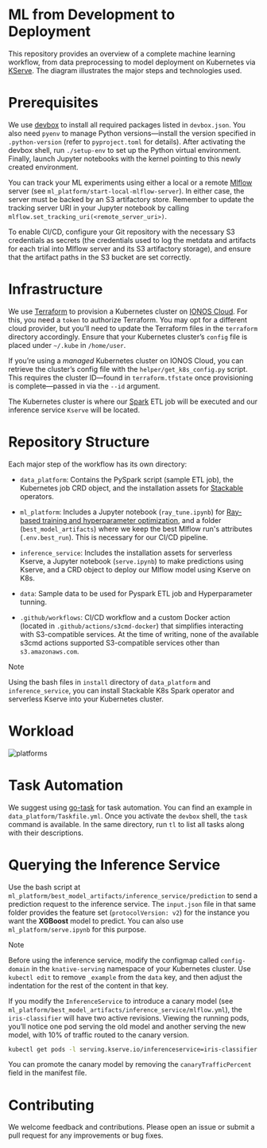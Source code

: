 # ML from Development to Deployment

This repository provides an overview of a complete machine learning workflow, from data preprocessing to model deployment on Kubernetes via [KServe](https://github.com/kserve/kserve). The diagram illustrates the major steps and technologies used.

# Prerequisites

We use [devbox](https://www.jetify.com/devbox) to install all required packages listed in `devbox.json`. You also need `pyenv` to manage Python versions—install the version specified in `.python-version` (refer to `pyproject.toml` for details). After activating the devbox shell, run `./setup-env` to set up the Python virtual environment. Finally, launch Jupyter notebooks with the kernel pointing to this newly created environment.   

You can track your ML experiments using either a local or a remote [Mlflow](https://mlflow.org/) server (see `ml_platform/start-local-mlflow-server`). In either case, the server must be backed by an S3 artifactory store. Remember to update the tracking server URI in your Jupyter notebook by calling `mlflow.set_tracking_uri(<remote_server_uri>)`.

To enable CI/CD, configure your Git repository with the necessary S3 credentials as secrets (the credentials used to log the metdata and artifacts for each trial into Mlflow server and its S3 artifactory storage), and ensure that the artifact paths in the S3 bucket are set correctly.

# Infrastructure

We use [Terraform](https://www.terraform.io/) to provision a Kubernetes cluster on [IONOS Cloud](https://cloud.ionos.de). For this, you need a `token` to authorize Terraform. You may opt for a different cloud provider, but you’ll need to update the Terraform files in the `terraform` directory accordingly. Ensure that your Kubernetes cluster’s `config` file is placed under `~/.kube` in `/home/user`.

If you’re using a *managed* Kubernetes cluster on IONOS Cloud, you can retrieve the cluster’s config file with the `helper/get_k8s_config.py` script. This requires the cluster ID—found in `terraform.tfstate` once provisioning is complete—passed in via the `--id` argument.

The Kubernetes cluster is where our [Spark](https://spark.apache.org/) ETL job will be executed and our inference service `Kserve` will be located. 

# Repository Structure

Each major step of the workflow has its own directory:

* `data_platform`: Contains the PySpark script (sample ETL job), the Kubernetes job CRD object, and the installation assets for [Stackable](https://stackable.tech/en/) operators.

* `ml_platform`: Includes a Jupyter notebook (`ray_tune.ipynb`) for [Ray-based training and hyperparameter optimization](https://docs.ray.io/en/latest/tune/index.html), and a folder (`best_model_artifacts`) where we keep the best Mlflow run's attributes (`.env.best_run`). This is necessary for our CI/CD pipeline.

* `inference_service`: Includes the installation assets for serverless Kserve, a Jupyter notebook (`serve.ipynb`) to make predictions using  Kserve, and a CRD object to deploy our Mlflow model using Kserve on K8s.  

* `data`: Sample data to be used for Pyspark ETL job and Hyperparameter tunning.

* `.github/workflows`: CI/CD workflow and a custom Docker action (located in `.github/actions/s3cmd-docker`) that simplifies interacting with S3-compatible services. At the time of writing, none of the available s3cmd actions supported S3-compatible services other than `s3.amazonaws.com`.

> [!Note]
>  Using the bash files in `install` directory of `data_platform` and `inference_service`, you can install 
> Stackable K8s Spark operator and serverless Kserve into your Kubernetes cluster. 

# Workload

![platforms](./pictures/comp.png "Workload")

# Task Automation

We suggest using [go-task](https://github.com/go-task/task) for task automation. You can find an example in `data_platform/Taskfile.yml`. Once you activate the `devbox` shell, the `task` command is available. In the same directory, run `tl` to list all tasks along with their descriptions.

# Querying the Inference Service

Use the bash script at `ml_platform/best_model_artifacts/inference_service/prediction` to send a prediction request to the inference service. The `input.json` file in that same folder provides the feature set (`protocolVersion: v2`) for the instance you want the **XGBoost** model to predict. You can also use `ml_platform/serve.ipynb` for this purpose. 

> [!Note]
>  Before using the inference service, modify the configmap called `config-domain` in the `knative-serving`
> namespace of your Kubernetes cluster. Use `kubectl edit` to remove `_example` from the `data` key, and
> then adjust the indentation for the rest of the content in that key.

If you modify the `InferenceService` to introduce a canary model (see `ml_platform/best_model_artifacts/inference_service/mlflow.yml`), the `iris-classifier` will have two active revisions. Viewing the running pods, you’ll notice one pod serving the old model and another serving the new model, with 10% of traffic routed to the canary version.

```bash
kubectl get pods -l serving.kserve.io/inferenceservice=iris-classifier
```

You can promote the canary model by removing the `canaryTrafficPercent` field in the manifest file.

# Contributing

We welcome feedback and contributions. Please open an issue or submit a pull request for any improvements or bug fixes.
